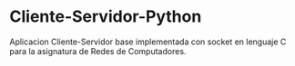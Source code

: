# Cliente-Servidor-Python
Aplicacion Cliente-Servidor base implementada con socket en lenguaje C para la asignatura de Redes de Computadores.
